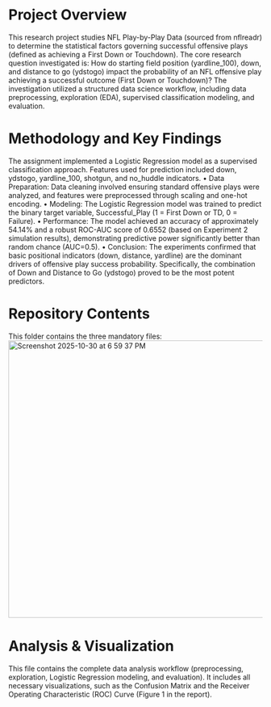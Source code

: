 # Project Overview
This research project studies NFL Play-by-Play Data (sourced from nflreadr) to determine the statistical factors governing successful offensive plays (defined as achieving a First Down or Touchdown).
The core research question investigated is:
How do starting field position (yardline_100), down, and distance to go (ydstogo) impact the probability of an NFL offensive play achieving a successful outcome (First Down or Touchdown)?
The investigation utilized a structured data science workflow, including data preprocessing, exploration (EDA), supervised classification modeling, and evaluation.
# Methodology and Key Findings
The assignment implemented a Logistic Regression model as a supervised classification approach. Features used for prediction included down, ydstogo, yardline_100, shotgun, and no_huddle indicators.
• Data Preparation: Data cleaning involved ensuring standard offensive plays were analyzed, and features were preprocessed through scaling and one-hot encoding.
• Modeling: The Logistic Regression model was trained to predict the binary target variable, Successful_Play (1 = First Down or TD, 0 = Failure).
• Performance: The model achieved an accuracy of approximately 54.14% and a robust ROC-AUC score of 0.6552 (based on Experiment 2 simulation results), demonstrating predictive power significantly better than random chance (AUC=0.5).
• Conclusion: The experiments confirmed that basic positional indicators (down, distance, yardline) are the dominant drivers of offensive play success probability. Specifically, the combination of Down and Distance to Go (ydstogo) proved to be the most potent predictors.
# Repository Contents
This folder contains the three mandatory files:
<img width="732" height="549" alt="Screenshot 2025-10-30 at 6 59 37 PM" src="https://github.com/user-attachments/assets/a2d61fca-f6ab-4709-9a61-987fa607420f" />



# Analysis & Visualization
This file contains the complete data analysis workflow (preprocessing, exploration, Logistic Regression modeling, and evaluation). It includes all necessary visualizations, such as the Confusion Matrix and the Receiver Operating Characteristic (ROC) Curve (Figure 1 in the report).

